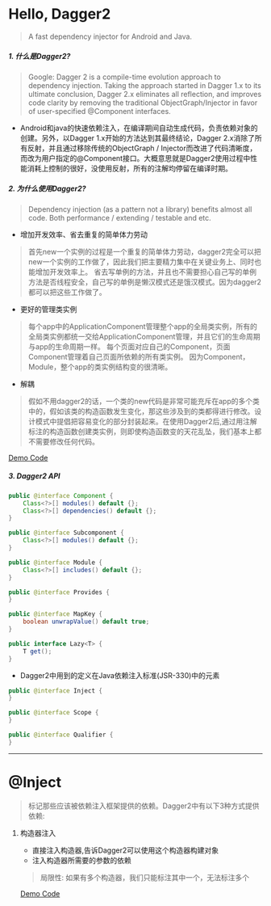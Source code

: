 # Hello, Dagger2
> A fast dependency injector for Android and Java.

##### 1. 什么是Dagger2?
> Google: Dagger 2 is a compile-time evolution approach to dependency injection. Taking the approach started in Dagger 1.x to its ultimate conclusion, Dagger 2.x eliminates all reflection, and improves code clarity by removing the traditional ObjectGraph/Injector in favor of user-specified @Component interfaces.

- Android和java的快速依赖注入，在编译期间自动生成代码，负责依赖对象的创建。另外，以Dagger 1.x开始的方法达到其最终结论，Dagger 2.x消除了所有反射，并且通过移除传统的ObjectGraph / Injector而改进了代码清晰度，而改为用户指定的@Component接口。大概意思就是Dagger2使用过程中性能消耗上控制的很好，没使用反射，所有的注解均停留在编译时期。

##### 2. 为什么使用Dagger2?
> Dependency injection (as a pattern not a library) benefits almost all code. Both performance / extending / testable and etc.

- 增加开发效率、省去重复的简单体力劳动
> 首先new一个实例的过程是一个重复的简单体力劳动，dagger2完全可以把new一个实例的工作做了，因此我们把主要精力集中在关键业务上、同时也能增加开发效率上。
   省去写单例的方法，并且也不需要担心自己写的单例方法是否线程安全，自己写的单例是懒汉模式还是饿汉模式。因为dagger2都可以把这些工作做了。
- 更好的管理类实例
> 每个app中的ApplicationComponent管理整个app的全局类实例，所有的全局类实例都统一交给ApplicationComponent管理，并且它们的生命周期与app的生命周期一样。
  每个页面对应自己的Component，页面Component管理着自己页面所依赖的所有类实例。
  因为Component，Module，整个app的类实例结构变的很清晰。
- 解耦
> 假如不用dagger2的话，一个类的new代码是非常可能充斥在app的多个类中的，假如该类的构造函数发生变化，那这些涉及到的类都得进行修改。设计模式中提倡把容易变化的部分封装起来。在使用Dagger2后,通过用注解标注的构造函数创建类实例，则即使构造函数变的天花乱坠，我们基本上都不需要修改任何代码。

[Demo Code](file:///Users/Vincent/Github/AndroidCodeBuckets/AndroidDagger2/app/src/main/java/me/onez/androiddagger2/DemoNoDagger2Activity.kt)

##### 3. Dagger2 API
```java
public @interface Component {
    Class<?>[] modules() default {};
    Class<?>[] dependencies() default {};
}

public @interface Subcomponent {
    Class<?>[] modules() default {};
}

public @interface Module {
    Class<?>[] includes() default {};
}

public @interface Provides {
}

public @interface MapKey {
    boolean unwrapValue() default true;
}

public interface Lazy<T> {
    T get();
}
```

- Dagger2中用到的定义在Java依赖注入标准(JSR-330)中的元素
```java
public @interface Inject {
}

public @interface Scope {
}

public @interface Qualifier {
}
```
------------
# @Inject
> 标记那些应该被依赖注入框架提供的依赖。Dagger2中有以下3种方式提供依赖:
1. 构造器注入
    - 直接注入构造器,告诉Dagger2可以使用这个构造器构建对象
    - 注入构造器所需要的参数的依赖
    > 局限性: 如果有多个构造器，我们只能标注其中一个，无法标注多个

    [Demo Code](file:///Users/Vincent/Github/AndroidCodeBuckets/AndroidDagger2/app/src/main/java/me/onez/androiddagger2/Presenter.kt)
